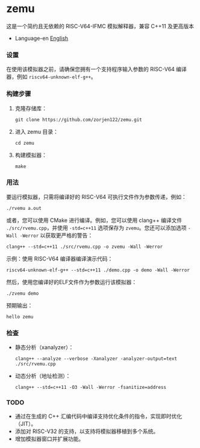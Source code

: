 # zemu

这是一个简约且无依赖的 RISC-V64-IFMC 模拟解释器，兼容 C++11 及更高版本

- Language-en [English](README_en.md)

### 设置

在使用该模拟器之前，请确保您拥有一个支持程序输入参数的 RISC-V64 编译器，例如 `riscv64-unknown-elf-g++`。

### 构建步骤

1. 克隆存储库：
   ```
   git clone https://github.com/zorjen122/zemu.git
   ```
2. 进入 zemu 目录：
   ```
   cd zemu
   ```
3. 构建模拟器：
   ```
   make
   ```

### 用法

要运行模拟器，只需将编译好的 RISC-V64 可执行文件作为参数传递，例如：

```
./rvemu a.out
```

或者，您可以使用 CMake 进行编译。例如，您可以使用 clang++ 编译文件 `./src/rvemu.cpp`，并使用 `-std=c++11` 选项保存为 `zvemu`。您还可以添加选项 `-Wall -Werror` 以获取更严格的警告：

```
clang++ --std=c++11 ./src/rvemu.cpp -o zvemu -Wall -Werror
```

示例：使用 RISC-V64 编译器编译演示代码：

```
riscv64-unknown-elf-g++ --std=c++11 ./demo.cpp -o demo -Wall -Werror
```

然后，使用您编译好的ELF文件作为参数运行该模拟器：

```
./zvemu demo
```

预期输出：

```
hello zemu
```

### 检查

- 静态分析（xanalyzer）：
  ```
  clang++ --analyze --verbose -Xanalyzer -analyzer-output=text ./src/rvemu.cpp
  ```
- 动态分析（地址检测）：
  ```
  clang++ --std=c++11 -O3 -Wall -Werror -fsanitize=address
  ```

### TODO

- 通过在生成的 C++ 汇编代码中编译支持优化条件的指令，实现即时优化（JIT）。
- 添加对 RISC-V32 的支持，以支持将模拟器移植到多个系统。
- 增加模拟器窗口并扩展功能。
